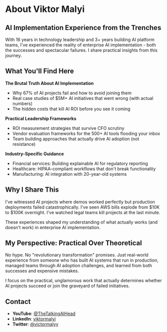 # About Viktor Malyi

## AI Implementation Experience from the Trenches

With 16 years in technology leadership and 3+ years building AI platform teams, I've experienced the reality of enterprise AI implementation - both the successes and spectacular failures. I share practical insights from this journey.

## What You'll Find Here

**The Brutal Truth About AI Implementation**
- Why 67% of AI projects fail and how to avoid joining them
- Real case studies of $5M+ AI initiatives that went wrong (with actual numbers)
- The hidden costs that kill AI ROI before you see it coming

**Practical Leadership Frameworks** 
- ROI measurement strategies that survive CFO scrutiny
- Vendor evaluation frameworks for the 500+ AI tools flooding your inbox
- Team building approaches that actually drive AI adoption (not resistance)

**Industry-Specific Guidance**
- Financial services: Building explainable AI for regulatory reporting
- Healthcare: HIPAA-compliant workflows that don't break functionality  
- Manufacturing: AI integration with 20-year-old systems

## Why I Share This

I've witnessed AI projects where demos worked perfectly but production deployments failed catastrophically. I've seen AWS bills explode from $10K to $100K overnight. I've watched legal teams kill projects at the last minute.

These experiences shaped my understanding of what actually works (and doesn't work) in enterprise AI implementation.

## My Perspective: Practical Over Theoretical

No hype. No "revolutionary transformation" promises. Just real-world experience from someone who has built AI systems that run in production, managed teams through AI adoption challenges, and learned from both successes and expensive mistakes.

I focus on the practical, unglamorous work that actually determines whether AI projects succeed or join the graveyard of failed initiatives.

## Contact

- **YouTube**: [@TheTalkingAIHead](https://www.youtube.com/@TheTalkingAIHead)
- **LinkedIn**: [viktormalyi](https://de.linkedin.com/in/viktormalyi)
- **Twitter**: [@victormalyy](https://twitter.com/victormalyy)